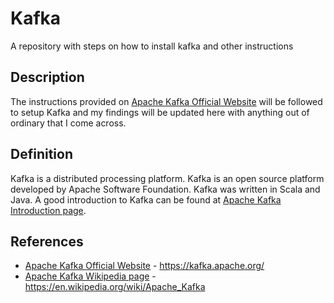 # Kafka
A repository with steps on how to install kafka and other instructions

## Description
The instructions provided on [Apache Kafka Official Website](https://kafka.apache.org/) will be followed to setup Kafka and my findings will be updated here with anything out of ordinary that I come across.

## Definition
Kafka is a distributed processing platform. Kafka is an open source platform developed by Apache Software Foundation. Kafka was written in Scala and Java. A good introduction to Kafka can be found at [Apache Kafka Introduction page](https://kafka.apache.org/intro).

## References
* [Apache Kafka Official Website](https://kafka.apache.org/) - https://kafka.apache.org/
* [Apache Kafka Wikipedia page](https://en.wikipedia.org/wiki/Apache_Kafka) - https://en.wikipedia.org/wiki/Apache_Kafka
